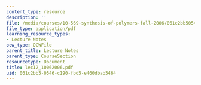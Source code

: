 ```yaml
---
content_type: resource
description: ''
file: /media/courses/10-569-synthesis-of-polymers-fall-2006/061c2bb50546c190fbd5e460dbab5464_lec12_10062006.pdf
file_type: application/pdf
learning_resource_types:
- Lecture Notes
ocw_type: OCWFile
parent_title: Lecture Notes
parent_type: CourseSection
resourcetype: Document
title: lec12_10062006.pdf
uid: 061c2bb5-0546-c190-fbd5-e460dbab5464
---
```


